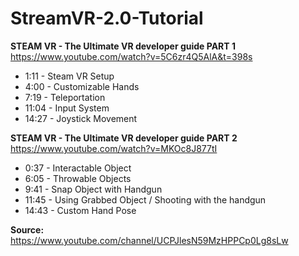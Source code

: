 # StreamVR-2.0-Tutorial  
**STEAM VR - The Ultimate VR developer guide PART 1**   
https://www.youtube.com/watch?v=5C6zr4Q5AlA&t=398s  
  
- 1:11 - Steam VR Setup 
- 4:00 - Customizable Hands 
- 7:19 - Teleportation  
- 11:04 - Input System  
- 14:27 - Joystick Movement 
  
**STEAM VR - The Ultimate VR developer guide PART 2**   
https://www.youtube.com/watch?v=MKOc8J877tI  
- 0:37 - Interactable Object  
- 6:05 - Throwable Objects  
- 9:41 - Snap Object with Handgun 
- 11:45 - Using Grabbed Object / Shooting with the handgun  
- 14:43 - Custom Hand Pose  



**Source:**  
https://www.youtube.com/channel/UCPJlesN59MzHPPCp0Lg8sLw  

